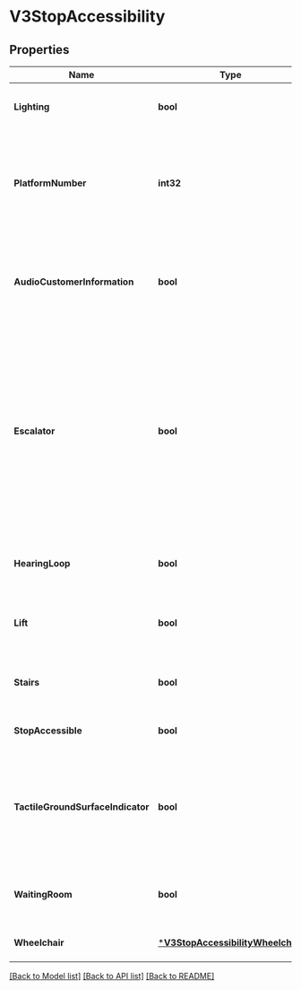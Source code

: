 # V3StopAccessibility

## Properties
Name | Type | Description | Notes
------------ | ------------- | ------------- | -------------
**Lighting** | **bool** | Indicates if there is lighting at the stop | [optional] [default to null]
**PlatformNumber** | **int32** | Indicates the platform number for xivic information (Platform 0 indicates general stop facilities) | [optional] [default to null]
**AudioCustomerInformation** | **bool** | Indicates if there is at least one audio customer information at the stop/platform | [optional] [default to null]
**Escalator** | **bool** | Indicates if there is at least one accessible escalator at the stop/platform that complies with the Disability Standards for Accessible Public Transport under the Disability Discrimination Act (1992) | [optional] [default to null]
**HearingLoop** | **bool** | Indicates if there is a hearing loop facility at the stop/platform | [optional] [default to null]
**Lift** | **bool** | Indicates if there is an elevator at the stop/platform | [optional] [default to null]
**Stairs** | **bool** | Indicates if there are stairs available in the stop | [optional] [default to null]
**StopAccessible** | **bool** | Indicates if the stop is accessible | [optional] [default to null]
**TactileGroundSurfaceIndicator** | **bool** | Indicates if there are tactile tiles (also known as tactile ground surface indicators, or TGSIs) at the stop | [optional] [default to null]
**WaitingRoom** | **bool** | Indicates if there is a general waiting area at the stop | [optional] [default to null]
**Wheelchair** | [***V3StopAccessibilityWheelchair**](V3.StopAccessibilityWheelchair.md) |  | [optional] [default to null]

[[Back to Model list]](../README.md#documentation-for-models) [[Back to API list]](../README.md#documentation-for-api-endpoints) [[Back to README]](../README.md)

